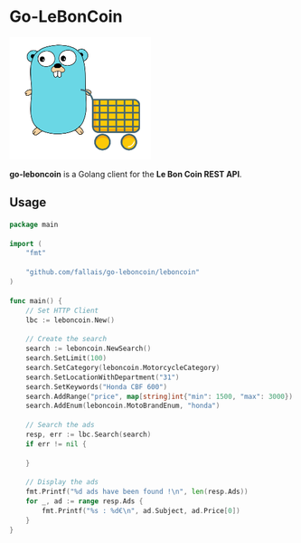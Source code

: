 # Go-LeBonCoin

![Coop](https://github.com/fallais/go-leboncoin/blob/master/gopher.png)

**go-leboncoin** is a Golang client for the **Le Bon Coin REST API**.

## Usage

```go
package main

import (
	"fmt"

	"github.com/fallais/go-leboncoin/leboncoin"
)

func main() {
	// Set HTTP Client
	lbc := leboncoin.New()

	// Create the search
	search := leboncoin.NewSearch()
	search.SetLimit(100)
	search.SetCategory(leboncoin.MotorcycleCategory)
	search.SetLocationWithDepartment("31")
	search.SetKeywords("Honda CBF 600")
	search.AddRange("price", map[string]int{"min": 1500, "max": 3000})
	search.AddEnum(leboncoin.MotoBrandEnum, "honda")

	// Search the ads
	resp, err := lbc.Search(search)
	if err != nil {

	}

	// Display the ads
	fmt.Printf("%d ads have been found !\n", len(resp.Ads))
	for _, ad := range resp.Ads {
		fmt.Printf("%s : %d€\n", ad.Subject, ad.Price[0])
	}
}

```